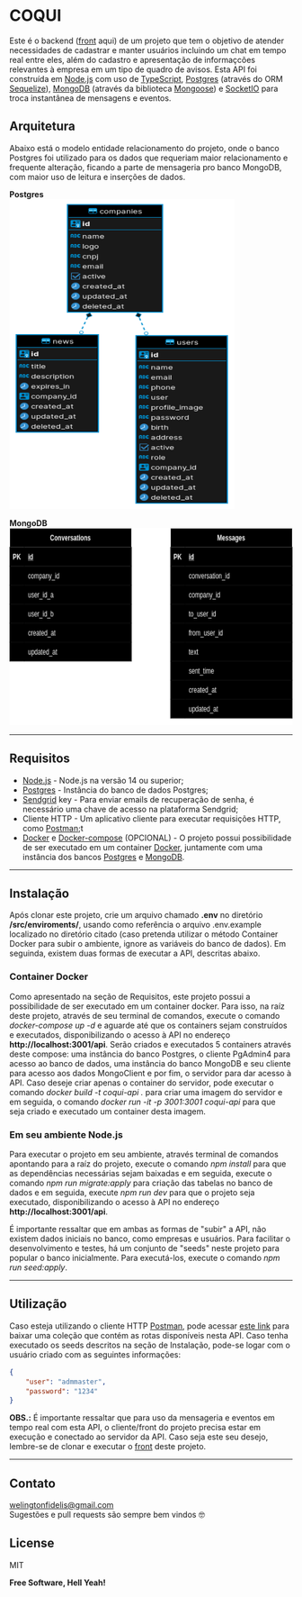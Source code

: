 # COQUI
Este é o backend ([front] aqui) de um projeto que tem o objetivo de atender necessidades de cadastrar e manter usuários incluindo um chat em tempo real entre eles, além do cadastro e apresentação de informaçcões relevantes à empresa em um tipo de quadro de avisos. Esta API foi construída em [Node.js] com uso de [TypeScript], [Postgres] (através do ORM [Sequelize]), [MongoDB] (através da biblioteca [Mongoose]) e [SocketIO] para troca instantânea de mensagens e eventos.

## Arquitetura
Abaixo está o modelo entidade relacionamento do projeto, onde o banco Postgres foi utilizado para os dados que requeriam maior relacionamento e frequente alteração, ficando a parte de mensageria pro banco MongoDB, com maior uso de leitura e inserções de dados.

**Postgres** \
<img src="./docs/coqui_sql.png" alt="drawing" style="width: 400px; height: 550px;"/>

**MongoDB**\
<img src="./docs/coqui_nosql.png" alt="drawing" style="width: 600px; height:350px;"/>

___

## Requisitos
- [Node.js] - Node.js na versão 14 ou superior;
- [Postgres] - Instância do banco de dados Postgres;
- [Sendgrid] key - Para enviar emails de recuperação de senha, é necessário uma chave de acesso na plataforma Sendgrid;
- Cliente HTTP - Um aplicativo cliente para executar requisições HTTP, como [Postman];t
- [Docker] e [Docker-compose] (OPCIONAL) - O projeto possui possibilidade de ser executado em um container [Docker], juntamente com uma instância dos bancos [Postgres] e [MongoDB].

___

## Instalação
Após clonar este projeto, crie um arquivo chamado **.env** no diretório **/src/enviroments/**, usando como referência o arquivo .env.example localizado no diretório citado (caso pretenda utilizar o método Container Docker para subir o ambiente, ignore as variáveis do banco de dados). Em seguinda, existem duas formas de executar a API, descritas abaixo.

### Container Docker
Como apresentado na seção de Requisitos, este projeto possui a possibilidade de ser executado em um container docker. Para isso, na raíz deste projeto, através de seu terminal de comandos, execute o comando *docker-compose up -d* e aguarde até que os containers sejam construídos e executados, disponibilizando o acesso à API no endereço **http://localhost:3001/api**. Serão criados e executados 5 containers através deste compose: uma instância do banco Postgres, o cliente PgAdmin4 para acesso ao banco de dados, uma instância do banco MongoDB e seu cliente para acesso aos dados MongoClient e por fim, o servidor para dar acesso à API. Caso deseje criar apenas o container do servidor, pode executar o comando *docker build -t coqui-api .* para criar uma imagem do servidor e em seguida, o comando *docker run -it -p 3001:3001 coqui-api* para que seja criado e executado um container desta imagem.

### Em seu ambiente Node.js
Para executar o projeto em seu ambiente, através terminal de comandos apontando para a raíz do projeto, execute o comando *npm install* para que as dependências necessárias sejam baixadas e em seguida, execute o comando *npm run migrate:apply* para criação das tabelas no banco de dados e em seguida, execute *npm run dev* para que o projeto seja executado, disponibilizando o acesso à API no endereço **http://localhost:3001/api**.

É importante ressaltar que em ambas as formas de "subir" a API, não existem dados iniciais no banco, como empresas e usuários. Para facilitar o desenvolvimento e testes, há um conjunto de "seeds" neste projeto para popular o banco inicialmente. Para executá-los, execute o comando *npm run seed:apply*.

___

## Utilização
Caso esteja utilizando o cliente HTTP [Postman], pode acessar [este link] para baixar uma coleção que contém as rotas disponíveis nesta API.
Caso tenha executado os seeds descritos na seção de Instalação, pode-se logar com o usuário criado com as seguintes informações:

```json
{
    "user": "admmaster",
    "password": "1234"
}
```

**OBS.:** É importante ressaltar que para uso da mensageria e eventos em tempo real com esta API, o cliente/front do projeto precisa estar em execução e conectado ao servidor da API. Caso seja este seu desejo, lembre-se de clonar e executar o [front] deste projeto.

___

## Contato
welingtonfidelis@gmail.com
<br>
Sugestões e pull requests são sempre bem vindos 🤓 

License
----

MIT

**Free Software, Hell Yeah!**

[GitHub_API]: <https://docs.github.com/en/rest>
[Node.js]: <https://nodejs.org/en/>
[TypeScript]: <https://www.typescriptlang.org/>
[Postgres]: <https://www.postgresql.org/>
[MongoDB]: <https://www.mongodb.com/pt-br>
[Mongoose]: <https://mongoosejs.com/>
[SocketIO]: <https://socket.io/>
[Sequelize]: <https://sequelize.org/master/>
[Docker]: <https://docs.docker.com/get-started/>
[Docker-compose]: <https://docs.docker.com/compose/install/>
[Postman]: <https://www.postman.com/downloads/>
[Sendgrid]: <https://sendgrid.com/>
[este link]: <https://www.getpostman.com/collections/18054bbf9247b825eb6e>
[front]: <https://github.com/welingtonfidelis/coqui_front>